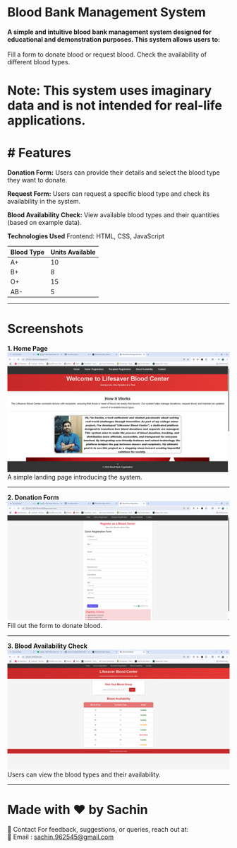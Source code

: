 # Blood Bank Management System
**A simple and intuitive blood bank management system designed for educational and demonstration purposes. This system allows users to:** <br><br>
Fill a form to donate blood or request blood.
Check the availability of different blood types.
# Note: This system uses imaginary data and is not intended for real-life applications.

# # Features
**Donation Form:**
Users can provide their details and select the blood type they want to donate.

**Request Form:**
Users can request a specific blood type and check its availability in the system.

**Blood Availability Check:**
View available blood types and their quantities (based on example data).

**Technologies Used**
Frontend: HTML, CSS, JavaScript

| Blood Type | Units Available |
| ---------- | --------------- |
| A+         | 10              |
| B+         | 8               |
| O+         | 15              |
| AB-        | 5               |

<hr>

# Screenshots
**1. Home Page**
![Home Page](assets/HMPG.png)
A simple landing page introducing the system.

<hr>

**2. Donation Form**
![Donaation Form](assets/dr%20pg.png)
Fill out the form to donate blood.

<hr>

**3. Blood Availability Check**
![Donaation Form](assets/availpg.png)
Users can view the blood types and their availability.

<hr>

# Made with ❤️ by Sachin
📧 Contact For feedback, suggestions, or queries, reach out at: <br>
📩 Email : sachin.962545@gmail.com